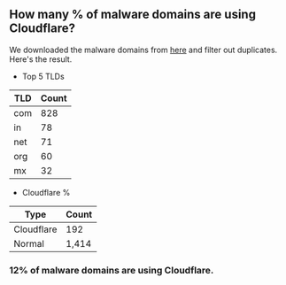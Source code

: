 ## How many % of malware domains are using Cloudflare?


We downloaded the malware domains from [here](https://urlhaus.abuse.ch) and filter out duplicates.
Here's the result.


[//]: # (start replacement)


- Top 5 TLDs

| TLD | Count |
| --- | --- |
| com | 828 |
| in | 78 |
| net | 71 |
| org | 60 |
| mx | 32 |


- Cloudflare %

| Type | Count |
| --- | --- |
| Cloudflare | 192 |
| Normal | 1,414 |


### 12% of malware domains are using Cloudflare.